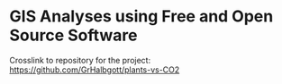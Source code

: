 # GIS Analyses using Free and Open Source Software

Crosslink to repository for the project: https://github.com/GrHalbgott/plants-vs-CO2